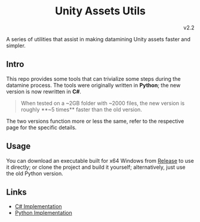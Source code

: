 <h1 align="center">Unity Assets Utils</h1>
<p align="right">v2.2</p>

A series of utilities that assist in making datamining Unity assets faster and simpler.

## Intro
This repo provides some tools that can trivialize some steps during the datamine process.
The tools were originally written in **Python**; the new version is now rewritten in **C#**.

> When tested on a ~2GB folder with ~2000 files, the new version is roughly **~5 times** faster than the old version.

The two versions function more or less the same, refer to the respective page for the specific details.

## Usage
You can download an executable built for x64 Windows from [Release](https://github.com/Haoming02/Unity-Assets-Utils/releases) to use it directly; 
or clone the project and build it yourself; alternatively, just use the old Python version.

## Links
- [C# Implementation](src/)
- [Python Implementation](python/)
